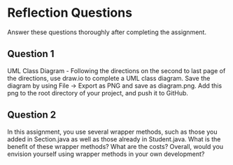# Reflection Questions

Answer these questions thoroughly after completing the assignment.

## Question 1

UML Class Diagram - Following the directions on the second to last page of the directions, use draw.io to complete a UML class diagram. Save the diagram by using File -> Export as PNG and save as diagram.png. Add this png to the root directory of your project, and push it to GitHub.

## Question 2

In this assignment, you use several wrapper methods, such as those you added in Section.java as well as those already in Student.java. What is the benefit of these wrapper methods? What are the costs? Overall, would you envision yourself using wrapper methods in your own development?